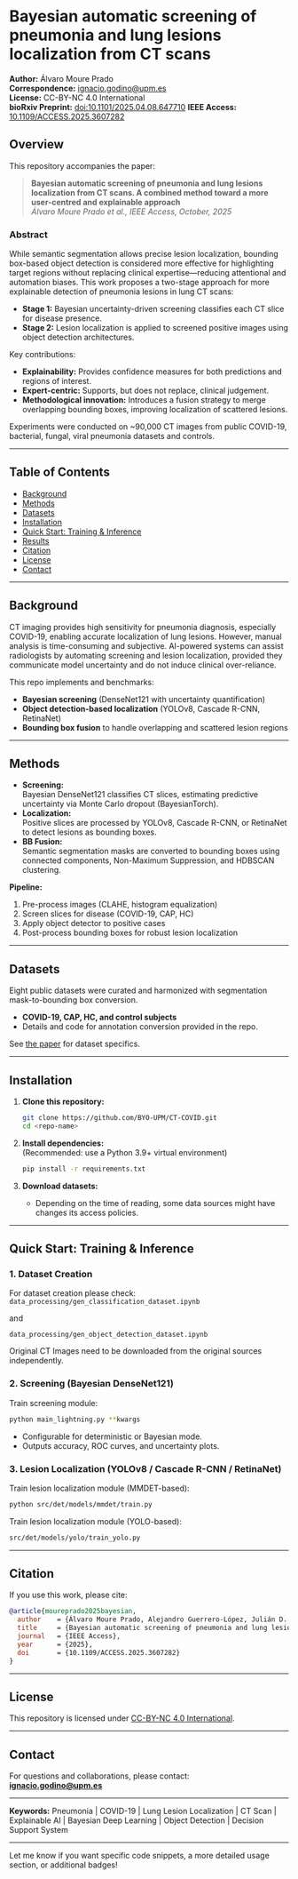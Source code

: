 # Bayesian automatic screening of pneumonia and lung lesions localization from CT scans

**Author:** Álvaro Moure Prado  
**Correspondence:** ignacio.godino@upm.es  
**License:** CC-BY-NC 4.0 International  
**bioRxiv Preprint:** [doi:10.1101/2025.04.08.647710](https://doi.org/10.1101/2025.04.08.647710)
**IEEE Access:** [10.1109/ACCESS.2025.3607282](https://ieeexplore.ieee.org/abstract/document/11153418)

## Overview

This repository accompanies the paper:

> **Bayesian automatic screening of pneumonia and lung lesions localization from CT scans. A combined method toward a more user-centred and explainable approach**  
> *Álvaro Moure Prado et al., IEEE Access, October, 2025*

### Abstract

While semantic segmentation allows precise lesion localization, bounding box-based object detection is considered more effective for highlighting target regions without replacing clinical expertise—reducing attentional and automation biases. This work proposes a two-stage approach for more explainable detection of pneumonia lesions in lung CT scans:
- **Stage 1:** Bayesian uncertainty-driven screening classifies each CT slice for disease presence.
- **Stage 2:** Lesion localization is applied to screened positive images using object detection architectures.

Key contributions:
- **Explainability:** Provides confidence measures for both predictions and regions of interest.
- **Expert-centric:** Supports, but does not replace, clinical judgement.
- **Methodological innovation:** Introduces a fusion strategy to merge overlapping bounding boxes, improving localization of scattered lesions.

Experiments were conducted on ~90,000 CT images from public COVID-19, bacterial, fungal, viral pneumonia datasets and controls.  

---

## Table of Contents

- [Background](#background)
- [Methods](#methods)
- [Datasets](#datasets)
- [Installation](#installation)
- [Quick Start: Training & Inference](#quick-start-training--inference)
- [Results](#results)
- [Citation](#citation)
- [License](#license)
- [Contact](#contact)

---

## Background

CT imaging provides high sensitivity for pneumonia diagnosis, especially COVID-19, enabling accurate localization of lung lesions. However, manual analysis is time-consuming and subjective. AI-powered systems can assist radiologists by automating screening and lesion localization, provided they communicate model uncertainty and do not induce clinical over-reliance.

This repo implements and benchmarks:
- **Bayesian screening** (DenseNet121 with uncertainty quantification)
- **Object detection-based localization** (YOLOv8, Cascade R-CNN, RetinaNet)
- **Bounding box fusion** to handle overlapping and scattered lesion regions

---

## Methods

- **Screening:**  
  Bayesian DenseNet121 classifies CT slices, estimating predictive uncertainty via Monte Carlo dropout (BayesianTorch).
- **Localization:**  
  Positive slices are processed by YOLOv8, Cascade R-CNN, or RetinaNet to detect lesions as bounding boxes.
- **BB Fusion:**  
  Semantic segmentation masks are converted to bounding boxes using connected components, Non-Maximum Suppression, and HDBSCAN clustering.

**Pipeline:**  
1. Pre-process images (CLAHE, histogram equalization)
2. Screen slices for disease (COVID-19, CAP, HC)
3. Apply object detector to positive cases
4. Post-process bounding boxes for robust lesion localization

---

## Datasets

Eight public datasets were curated and harmonized with segmentation mask-to-bounding box conversion.  
- **COVID-19, CAP, HC, and control subjects**
- Details and code for annotation conversion provided in the repo.

See [the paper](https://doi.org/10.1101/2025.04.08.647710) for dataset specifics.

---

## Installation

1. **Clone this repository:**
   ```bash
   git clone https://github.com/BYO-UPM/CT-COVID.git
   cd <repo-name>
   ```

2. **Install dependencies:**  
   (Recommended: use a Python 3.9+ virtual environment)
   ```bash
   pip install -r requirements.txt
   ```

3. **Download datasets:**  
   - Depending on the time of reading, some data sources might have changes its access policies.

---

## Quick Start: Training & Inference

### 1. Dataset Creation

For dataset creation please check:
```data_processing/gen_classification_dataset.ipynb``` 

and

```data_processing/gen_object_detection_dataset.ipynb``` 

Original CT Images need to be downloaded from the original sources independently.


### 2. Screening (Bayesian DenseNet121)

Train screening module:
```bash
python main_lightning.py **kwargs
```
- Configurable for deterministic or Bayesian mode.
- Outputs accuracy, ROC curves, and uncertainty plots.

### 3. Lesion Localization (YOLOv8 / Cascade R-CNN / RetinaNet)

Train lesion localization module (MMDET-based):
```bash
python src/det/models/mmdet/train.py
```

Train lesion localization module (YOLO-based):
```bash
src/det/models/yolo/train_yolo.py
```

---

## Citation

If you use this work, please cite:

```bibtex
@article{moureprado2025bayesian,
  author    = {Álvaro Moure Prado, Alejandro Guerrero-López, Julián D. Arias-Londoño, and Juan I. Godino-Llorente},
  title     = {Bayesian automatic screening of pneumonia and lung lesions localization from CT scans. A combined method toward a more user-centred and explainable approach},
  journal   = {IEEE Access},
  year      = {2025},
  doi       = {10.1109/ACCESS.2025.3607282}
}
```

---

## License

This repository is licensed under [CC-BY-NC 4.0 International](https://creativecommons.org/licenses/by-nc/4.0/).

---

## Contact

For questions and collaborations, please contact:  
**ignacio.godino@upm.es**

---

**Keywords:** Pneumonia | COVID-19 | Lung Lesion Localization | CT Scan | Explainable AI | Bayesian Deep Learning | Object Detection | Decision Support System

---

Let me know if you want specific code snippets, a more detailed usage section, or additional badges!
